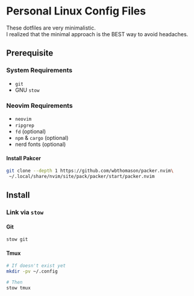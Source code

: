 # Personal Linux Config Files

These dotfiles are very minimalistic.  
I realized that the minimal approach is the BEST way to avoid headaches.

## Prerequisite

### System Requirements

- `git`
- GNU `stow`

### Neovim Requirements

- `neovim`
- `ripgrep`
- `fd`              (optional)
- `npm` & `cargo`   (optional)
- nerd fonts    (optional)

#### Install Pakcer

``` bash
git clone --depth 1 https://github.com/wbthomason/packer.nvim\
 ~/.local/share/nvim/site/pack/packer/start/packer.nvim
```

## Install

### Link via `stow`

#### Git

``` bash
stow git
```

#### Tmux

``` bash
# If doesn't exist yet
mkdir -pv ~/.config

# Then
stow tmux
```
